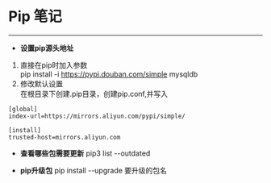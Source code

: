 # Pip 笔记
----
 - **设置pip源头地址**   
1. 直接在pip时加入参数   
pip install -i https://pypi.douban.com/simple  mysqldb   
2. 修改默认设置   
在根目录下创建.pip目录，创建pip.conf,并写入   
```
[global]
index-url=https://mirrors.aliyun.com/pypi/simple/

[install]
trusted-host=mirrors.aliyun.com
```   
- **查看哪些包需要更新**
pip3 list --outdated

- **pip升级包**
 pip install --upgrade 要升级的包名

